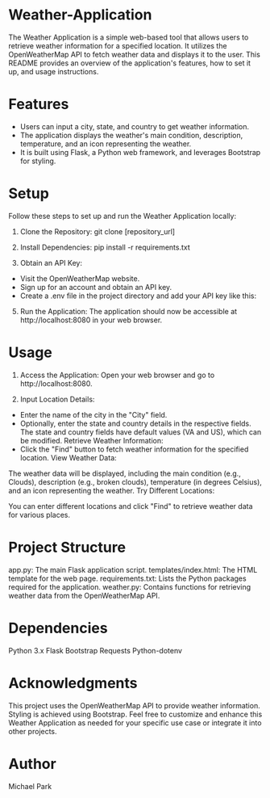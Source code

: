 # Weather-Application
The Weather Application is a simple web-based tool that allows users to retrieve weather information for a specified location. It utilizes the OpenWeatherMap API to fetch weather data and displays it to the user. This README provides an overview of the application's features, how to set it up, and usage instructions.

# Features
- Users can input a city, state, and country to get weather information.
- The application displays the weather's main condition, description, temperature, and an icon representing the weather.
- It is built using Flask, a Python web framework, and leverages Bootstrap for styling.
  
# Setup
Follow these steps to set up and run the Weather Application locally:

1. Clone the Repository:
git clone [repository_url]

2. Install Dependencies:
pip install -r requirements.txt

4. Obtain an API Key:
- Visit the OpenWeatherMap website.
- Sign up for an account and obtain an API key.
- Create a .env file in the project directory and add your API key like this:

5. Run the Application:
The application should now be accessible at http://localhost:8080 in your web browser.

# Usage
1. Access the Application:
Open your web browser and go to http://localhost:8080.

2. Input Location Details:
- Enter the name of the city in the "City" field.
- Optionally, enter the state and country details in the respective fields. The state and country fields have default values (VA and US), which can be modified.
Retrieve Weather Information:
- Click the "Find" button to fetch weather information for the specified location.
View Weather Data:

The weather data will be displayed, including the main condition (e.g., Clouds), description (e.g., broken clouds), temperature (in degrees Celsius), and an icon representing the weather.
Try Different Locations:

You can enter different locations and click "Find" to retrieve weather data for various places.

# Project Structure
app.py: The main Flask application script.
templates/index.html: The HTML template for the web page.
requirements.txt: Lists the Python packages required for the application.
weather.py: Contains functions for retrieving weather data from the OpenWeatherMap API.

# Dependencies
Python 3.x
Flask
Bootstrap
Requests
Python-dotenv

# Acknowledgments
This project uses the OpenWeatherMap API to provide weather information.
Styling is achieved using Bootstrap.
Feel free to customize and enhance this Weather Application as needed for your specific use case or integrate it into other projects.

# Author
Michael Park
